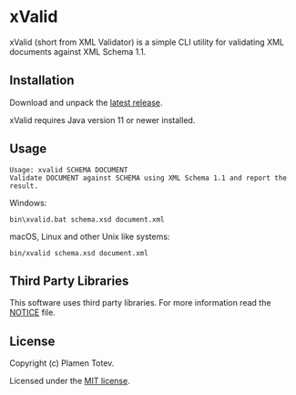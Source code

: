 # xValid

xValid (short from XML Validator) is a simple CLI utility for validating
XML documents against XML Schema 1.1.

## Installation 

Download and unpack the [latest release][latest release].

xValid requires Java version 11 or newer installed.

## Usage

    Usage: xvalid SCHEMA DOCUMENT
    Validate DOCUMENT against SCHEMA using XML Schema 1.1 and report the result.

Windows:

    bin\xvalid.bat schema.xsd document.xml
    
macOS, Linux and other Unix like systems:

    bin/xvalid schema.xsd document.xml

## Third Party Libraries

This software uses third party libraries.
For more information read the [NOTICE][notice] file.

## License

Copyright (c) Plamen Totev.

Licensed under the [MIT license][license].

  [latest release]: https://github.com/plamentotev/xvalid/releases/latest
  [license]: LICENSE
  [notice]: NOTICE
